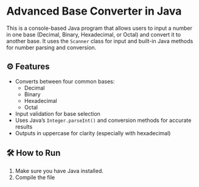 # Advanced Base Converter in Java

This is a console-based Java program that allows users to input a number in one base (Decimal, Binary, Hexadecimal, or Octal) and convert it to another base. It uses the `Scanner` class for input and built-in Java methods for number parsing and conversion.

## ⚙️ Features
- Converts between four common bases:
  - Decimal
  - Binary
  - Hexadecimal
  - Octal
- Input validation for base selection
- Uses Java’s `Integer.parseInt()` and conversion methods for accurate results
- Outputs in uppercase for clarity (especially with hexadecimal)

## 🛠️ How to Run
1. Make sure you have Java installed.
2. Compile the file
